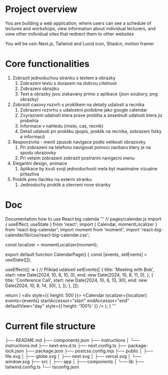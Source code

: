 # Project overview 
You are building a web application, where users can see a schedule of lectures and workshops, view information about individual lecturers, and view other individual sites that redirect them to other websites

You will be usin Next.js, Tailwind and Lucid icon, Shadcn, motion framer

# Core functionalities
1. Zobrazit jednoduchou stranku s textem a obrazky
   1. Zobrazeni textu s durazem na dobrou citelnost
   2. Zobrazeni obrazku
   3. Text a obrazky jsou ziskavany primo z aplikace (json soubory, png obrazky)
2. Zobrazit casovy rozvrh s proklikem na detaily udalosti a recnika
   1. Zobrazeni rozvrhu s udalostmi podobne jako google calendar
   2. Zvyrazneni udalosti ktera prave probiha a zesednuti udalosti ktera jiz probehla
   3. Informace v nahledu (misto, cas, recnik)
   4. Detail udalosti pri prokliku (popis, proklik na recnika, zobrazeni fotky a informaci)
3. Responzivita - menit zpusob navigace podle velikosti obrazovky
   1. Pri zobrazeni na telefonu navigovat pomoci navbaru ktery je na spodu obrazovky
   2. Pri vetsim zobrazeni zobrazit postranni navigacni menu
4. Elegantni design, animace
   1. Aplikace by kvuli svoji jednoduchosti mela byt maximalne vizualne pritazliva
5. Proklik pres tlacitko na externi stranku
   1. Jednoduchy proklik a otevreni nove stranky

# Doc
Documentation how to use React big calenda
'''
// pages/calendar.js
import { useEffect, useState } from 'react';
import { Calendar, momentLocalizer } from 'react-big-calendar';
import moment from 'moment';
import 'react-big-calendar/lib/css/react-big-calendar.css';

const localizer = momentLocalizer(moment);

export default function CalendarPage() {
  const [events, setEvents] = useState([]);

  useEffect(() => {
    // Příklad událostí
    setEvents([
      {
        title: 'Meeting with Bob',
        start: new Date(2024, 10, 8, 10, 0),
        end: new Date(2024, 10, 8, 11, 0),
      },
      {
        title: 'Conference Call',
        start: new Date(2024, 10, 8, 13, 30),
        end: new Date(2024, 10, 8, 14, 30),
      },
    ]);
  }, []);

  return (
    <div style={{ height: 500 }}>
      <Calendar
        localizer={localizer}
        events={events}
        startAccessor="start"
        endAccessor="end"
        defaultView="day"
        style={{ height: '100%' }}
      />
    </div>
  );
}
'''


# Current file structure
├── README.md
├── components.json
├── instructions
│   └── instructions.md
├── next-env.d.ts
├── next.config.ts
├── package-lock.json
├── package.json
├── postcss.config.mjs
├── public
│   ├── file.svg
│   ├── globe.svg
│   ├── next.svg
│   ├── vercel.svg
│   └── window.svg
├── src
│   ├── app
│   ├── components
│   └── lib
├── tailwind.config.ts
└── tsconfig.json